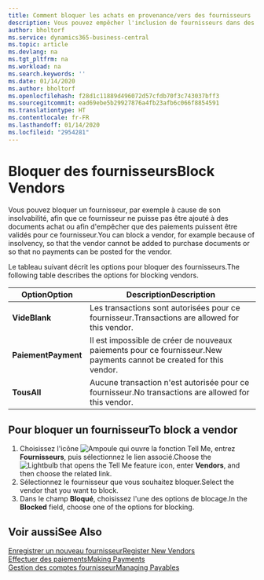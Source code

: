 ```yaml
---
title: Comment bloquer les achats en provenance/vers des fournisseurs
description: Vous pouvez empêcher l'inclusion de fournisseurs dans des transactions, ou simplement bloquer de nouveaux paiements qui leur sont destinés.
author: bholtorf
ms.service: dynamics365-business-central
ms.topic: article
ms.devlang: na
ms.tgt_pltfrm: na
ms.workload: na
ms.search.keywords: ''
ms.date: 01/14/2020
ms.author: bholtorf
ms.openlocfilehash: f28d1c11889d496072d57cfdb70f3c743037bff3
ms.sourcegitcommit: ead69ebe5b29927876a4fb23afb6c066f8854591
ms.translationtype: HT
ms.contentlocale: fr-FR
ms.lasthandoff: 01/14/2020
ms.locfileid: "2954281"
---
```

# <a name="block-vendors"></a><span data-ttu-id="0152d-103">Bloquer des fournisseurs</span><span class="sxs-lookup"><span data-stu-id="0152d-103">Block Vendors</span></span>
<span data-ttu-id="0152d-104">Vous pouvez bloquer un fournisseur, par exemple à cause de son insolvabilité, afin que ce fournisseur ne puisse pas être ajouté à des documents achat ou afin d'empêcher que des paiements puissent être validés pour ce fournisseur.</span><span class="sxs-lookup"><span data-stu-id="0152d-104">You can block a vendor, for example because of insolvency, so that the vendor cannot be added to purchase documents or so that no payments can be posted for the vendor.</span></span>

<span data-ttu-id="0152d-105">Le tableau suivant décrit les options pour bloquer des fournisseurs.</span><span class="sxs-lookup"><span data-stu-id="0152d-105">The following table describes the options for blocking vendors.</span></span>  

|<span data-ttu-id="0152d-106">Option</span><span class="sxs-lookup"><span data-stu-id="0152d-106">Option</span></span>|<span data-ttu-id="0152d-107">Description</span><span class="sxs-lookup"><span data-stu-id="0152d-107">Description</span></span>|  
|--------------------|------------|  
|<span data-ttu-id="0152d-108">**Vide**</span><span class="sxs-lookup"><span data-stu-id="0152d-108">**Blank**</span></span>|<span data-ttu-id="0152d-109">Les transactions sont autorisées pour ce fournisseur.</span><span class="sxs-lookup"><span data-stu-id="0152d-109">Transactions are allowed for this vendor.</span></span>|
|<span data-ttu-id="0152d-110">**Paiement**</span><span class="sxs-lookup"><span data-stu-id="0152d-110">**Payment**</span></span>|<span data-ttu-id="0152d-111">Il est impossible de créer de nouveaux paiements pour ce fournisseur.</span><span class="sxs-lookup"><span data-stu-id="0152d-111">New payments cannot be created for this vendor.</span></span>|  
|<span data-ttu-id="0152d-112">**Tous**</span><span class="sxs-lookup"><span data-stu-id="0152d-112">**All**</span></span>|<span data-ttu-id="0152d-113">Aucune transaction n'est autorisée pour ce fournisseur.</span><span class="sxs-lookup"><span data-stu-id="0152d-113">No transactions are allowed for this vendor.</span></span>|  

## <a name="to-block-a-vendor"></a><span data-ttu-id="0152d-114">Pour bloquer un fournisseur</span><span class="sxs-lookup"><span data-stu-id="0152d-114">To block a vendor</span></span>  
1. <span data-ttu-id="0152d-115">Choisissez l'icône ![Ampoule qui ouvre la fonction Tell Me](media/ui-search/search_small.png "Dites-moi ce que vous voulez faire"), entrez **Fournisseurs**, puis sélectionnez le lien associé.</span><span class="sxs-lookup"><span data-stu-id="0152d-115">Choose the ![Lightbulb that opens the Tell Me feature](media/ui-search/search_small.png "Tell me what you want to do") icon, enter **Vendors**, and then choose the related link.</span></span>
2. <span data-ttu-id="0152d-116">Sélectionnez le fournisseur que vous souhaitez bloquer.</span><span class="sxs-lookup"><span data-stu-id="0152d-116">Select the vendor that you want to block.</span></span>
3. <span data-ttu-id="0152d-117">Dans le champ **Bloqué**, choisissez l'une des options de blocage.</span><span class="sxs-lookup"><span data-stu-id="0152d-117">In the **Blocked** field, choose one of the options for blocking.</span></span>

## <a name="see-also"></a><span data-ttu-id="0152d-118">Voir aussi</span><span class="sxs-lookup"><span data-stu-id="0152d-118">See Also</span></span>  
[<span data-ttu-id="0152d-119">Enregistrer un nouveau fournisseur</span><span class="sxs-lookup"><span data-stu-id="0152d-119">Register New Vendors</span></span>](purchasing-how-register-new-vendors.md)  
[<span data-ttu-id="0152d-120">Effectuer des paiements</span><span class="sxs-lookup"><span data-stu-id="0152d-120">Making Payments</span></span>](payables-make-payments.md)  
[<span data-ttu-id="0152d-121">Gestion des comptes fournisseur</span><span class="sxs-lookup"><span data-stu-id="0152d-121">Managing Payables</span></span>](payables-manage-payables.md)
